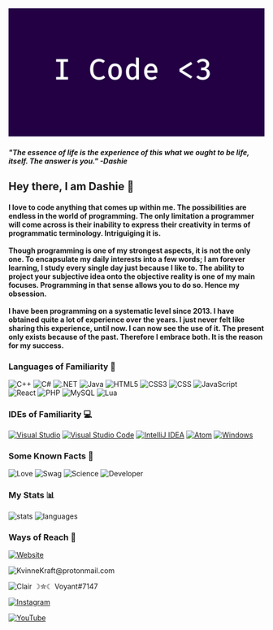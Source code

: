 
<img src="img/banner.png" />

<h4>
    <b>
        <i>
        "The essence of life is the experience of this what we ought to be life, itself. The answer is you." -Dashie
        </i>
    </b>
</h4>
<h2>
    <b> 
        Hey there, I am Dashie 👋
    </b>
</h2>
<h4>
    I love to code anything that comes up within me. The possibilities are endless in the world of programming. The only limitation a programmer will come across is their inability to express their creativity in terms of programmatic terminology. Intriguiging it is. 
    </br></br>
    Though programming is one of my strongest aspects, it is not the only one. To encapsulate my daily interests into a few words; I am forever learning, I study every single day just because I like to. The ability to project your subjective idea onto the objective reality is one of my main focuses. Programming in that sense allows you to do so. Hence my obsession. 
    </br></br>
    I have been programming on a systematic level since 2013. I have obtained quite a lot of experience over the years. I just never felt like sharing this experience, until now. I can now see the use of it. The present only exists because of the past. Therefore I embrace both. It is the reason for my success.
</h4>
<h3>
    <b>
        Languages of Familiarity 🍄
    </b>
</h3>

<a>

![C++](https://img.shields.io/badge/c++-%2300599C.svg?style=for-the-badge&logo=c%2B%2B&logoColor=white)
![C#](https://img.shields.io/badge/c%23-%23239120.svg?style=for-the-badge&logo=c-sharp&logoColor=white)
![.NET](https://img.shields.io/badge/.NET-5C2D91?style=for-the-badge&logo=.net&logoColor=white)
![Java](https://img.shields.io/badge/java-%23ED8B00.svg?style=for-the-badge&logo=java&logoColor=white)
![HTML5](https://img.shields.io/badge/html5-%23E34F26.svg?style=for-the-badge&logo=html5&logoColor=white)
![CSS3](https://img.shields.io/badge/CSS3-1572B6?style=for-the-badge&logo=css3&logoColor=white)
![CSS](https://img.shields.io/badge/CSS-239120?&style=for-the-badge&logo=css3&logoColor=white)
![JavaScript](https://img.shields.io/badge/javascript-%23323330.svg?style=for-the-badge&logo=javascript&logoColor=%23F7DF1E)
![React](https://img.shields.io/badge/React-20232A?style=for-the-badge&logo=react&logoColor=61DAFB)
![PHP](https://img.shields.io/badge/php-%23777BB4.svg?style=for-the-badge&logo=php&logoColor=white)
![MySQL](https://img.shields.io/badge/mysql-%2300f.svg?style=for-the-badge&logo=mysql&logoColor=white)
![Lua](https://img.shields.io/badge/lua-%232C2D72.svg?style=for-the-badge&logo=lua&logoColor=white)

</a>

<h3>
    <b>
        IDEs of Familiarity 💻
    </b>
</h3>

[![Visual Studio](https://img.shields.io/badge/Visual%20Studio-5C2D91.svg?style=for-the-badge&logo=visual-studio&logoColor=white)](#ides)
[![Visual Studio Code](https://img.shields.io/badge/Visual%20Studio%20Code-0078d7.svg?style=for-the-badge&logo=visual-studio-code&logoColor=white)](#ides)
[![IntelliJ IDEA](https://img.shields.io/badge/IntelliJIDEA-000000.svg?style=for-the-badge&logo=intellij-idea&logoColor=white)](#ides)
[![Atom](https://img.shields.io/badge/Atom-%2366595C.svg?style=for-the-badge&logo=atom&logoColor=white)](#ides)
[![Windows](https://img.shields.io/badge/Windows-0078D6?style=for-the-badge&logo=windows&logoColor=white)](#ides)

<h3>
    <b>
        Some Known Facts 💞
    </b>
</h3>

![Love](http://ForTheBadge.com/images/badges/built-with-love.svg)
![Swag](http://ForTheBadge.com/images/badges/built-with-swag.svg)
![Science](http://ForTheBadge.com/images/badges/built-with-science.svg)
![Developer](http://ForTheBadge.com/images/badges/built-by-developers.svg)

<h3>
    <b> 
        My Stats 📊 
    </b>
</h3>

![stats](https://github-readme-stats.vercel.app/api?username=VoyantCoder&theme=blue-green)
![languages](https://github-readme-stats.vercel.app/api/top-langs/?username={username}&theme=blue-green)

<h3>
    <b> 
        Ways of Reach 📝 
    </b>
</h3>

<a href="https://pugpawz.com/">

![Website](https://img.shields.io/website-up-down-green-red/http/monip.org.svg)

</a><a alt="KvinneKraft@protonmail.com">

![KvinneKraft@protonmail.com](https://img.shields.io/badge/ProtonMail-8B89CC?style=for-the-badge&logo=protonmail&logoColor=white)

</a><a alt="Clair ☽✮☾ Voyant#7147">

![Clair ☽✮☾ Voyant#7147](https://img.shields.io/badge/Discord-7289DA?style=for-the-badge&logo=discord&logoColor=white)

</a><a href="https://instagram.com/Lunarilicious">

![Instagram](https://img.shields.io/badge/Instagram-E4405F?style=for-the-badge&logo=instagram&logoColor=white)

</a><a href="https://www.youtube.com/channel/UCODilr1GUANP7i1TvEkjsAQ">

![YouTube](https://img.shields.io/badge/YouTube-FF0000?style=for-the-badge&logo=youtube&logoColor=white)

</a>